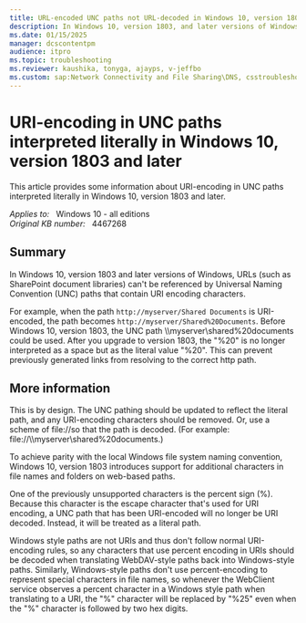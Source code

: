 ```yaml
---
title: URL-encoded UNC paths not URL-decoded in Windows 10, version 1803 and later versions
description: In Windows 10, version 1803, and later versions of Windows URL-encoded UNC paths are no longer URL-decoded.
ms.date: 01/15/2025
manager: dcscontentpm
audience: itpro
ms.topic: troubleshooting
ms.reviewer: kaushika, tonyga, ajayps, v-jeffbo
ms.custom: sap:Network Connectivity and File Sharing\DNS, csstroubleshoot
---
```

# URI-encoding in UNC paths interpreted literally in Windows 10, version 1803 and later

This article provides some information about URI-encoding in UNC paths interpreted literally in Windows 10, version 1803 and later.

_Applies to:_ &nbsp; Windows 10 - all editions  
_Original KB number:_ &nbsp; 4467268

## Summary

In Windows 10, version 1803 and later versions of Windows, URLs (such as SharePoint document libraries) can't be referenced by Universal Naming Convention (UNC) paths that contain URI encoding characters.

For example, when the path `http://myserver/Shared Documents` is URI-encoded, the path becomes `http://myserver/Shared%20Documents`. Before Windows 10, version 1803, the UNC path \\\\myserver\\shared%20documents could be used. After you upgrade to version 1803, the "%20" is no longer interpreted as a space but as the literal value "%20". This can prevent previously generated links from resolving to the correct http path.

## More information

This is by design. The UNC pathing should be updated to reflect the literal path, and any URI-encoding characters should be removed. Or, use a scheme of file://so that the path is decoded. (For example: file://\\\\myserver\\shared%20documents.)

To achieve parity with the local Windows file system naming convention, Windows 10, version 1803 introduces support for additional characters in file names and folders on web-based paths.

One of the previously unsupported characters is the percent sign (%). Because this character is the escape character that's used for URI encoding, a UNC path that has been URI-encoded will no longer be URI decoded. Instead, it will be treated as a literal path.

Windows style paths are not URIs and thus don't follow normal URI-encoding rules, so any characters that use percent encoding in URIs should be decoded when translating WebDAV-style paths back into Windows-style paths. Similarly, Windows-style paths don't use percent-encoding to represent special characters in file names, so whenever the WebClient service observes a percent character in a Windows style path when translating to a URI, the "%" character will be replaced by "%25" even when the "%" character is followed by two hex digits.
